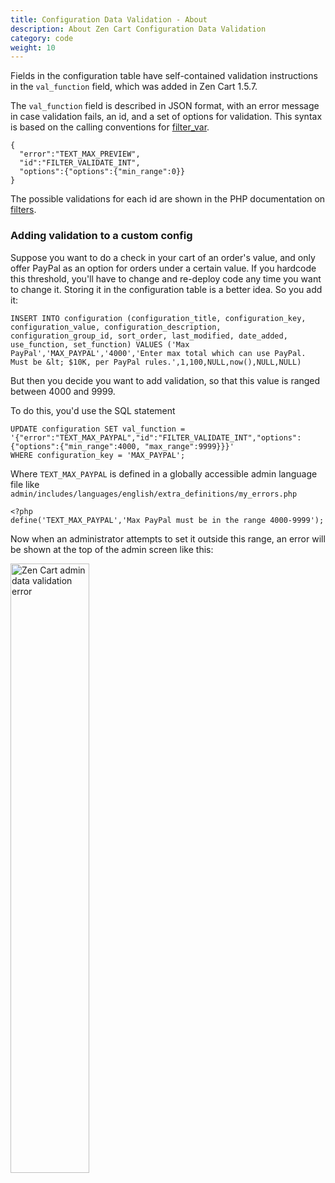 ```yaml
---
title: Configuration Data Validation - About
description: About Zen Cart Configuration Data Validation 
category: code
weight: 10
---
```


Fields in the configuration table have self-contained validation instructions in the `val_function` field, which was added in Zen Cart 1.5.7. 

The `val_function` field is described in JSON format, with an error message in case validation fails, an id, and a set of options for validation.  This syntax is based on the calling conventions for [filter_var](https://www.php.net/manual/en/function.filter-var.php). 

```
{
  "error":"TEXT_MAX_PREVIEW",
  "id":"FILTER_VALIDATE_INT",
  "options":{"options":{"min_range":0}}
}
```

The possible validations for each id are shown in the PHP documentation on [filters](https://www.php.net/manual/en/filter.filters.validate.php). 

### Adding validation to a custom config

Suppose you want to do a check in your cart of an order's value, and only offer PayPal as an option for orders under a certain value.  If you hardcode this threshold, you'll have to change and re-deploy code any time you want to change it.  Storing it in the configuration table is a better idea.  So you add it: 

```
INSERT INTO configuration (configuration_title, configuration_key, configuration_value, configuration_description, configuration_group_id, sort_order, last_modified, date_added, use_function, set_function) VALUES ('Max PayPal','MAX_PAYPAL','4000','Enter max total which can use PayPal.  Must be &lt; $10K, per PayPal rules.',1,100,NULL,now(),NULL,NULL)
```
But then you decide you want to add validation, so that this value is ranged between 4000 and 9999. 

To do this, you'd use the SQL statement 

```
UPDATE configuration SET val_function = 
'{"error":"TEXT_MAX_PAYPAL","id":"FILTER_VALIDATE_INT","options":{"options":{"min_range":4000, "max_range":9999}}}'
WHERE configuration_key = 'MAX_PAYPAL'; 
```

Where `TEXT_MAX_PAYPAL` is defined in a globally accessible admin language file like `admin/includes/languages/english/extra_definitions/my_errors.php` 

```
<?php
define('TEXT_MAX_PAYPAL','Max PayPal must be in the range 4000-9999'); 
```

Now when an administrator attempts to set it outside this range, an error will be shown at the top of the admin screen like this: 

<img src="/images/validation_error.png" alt="Zen Cart admin data validation error" width="50%" />

